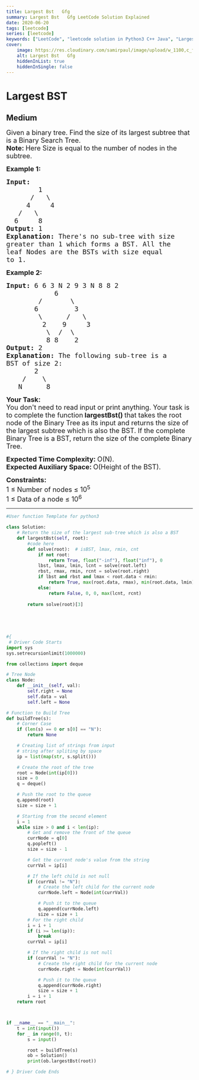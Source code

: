 ```yaml
---
title: Largest Bst   Gfg
summary: Largest Bst   Gfg LeetCode Solution Explained
date: 2020-06-20
tags: [leetcode]
series: [leetcode]
keywords: ["LeetCode", "leetcode solution in Python3 C++ Java", "Largest BST - GFG LeetCode Solution Explained"]
cover:
    image: https://res.cloudinary.com/samirpaul/image/upload/w_1100,c_fit,co_rgb:FFFFFF,l_text:Arial_75_bold:Largest Bst   Gfg - Solution Explained/problem-solving.webp
    alt: Largest Bst   Gfg
    hiddenInList: true
    hiddenInSingle: false
---
```



# Largest BST
## Medium
<div class="problems_problem_content__Xm_eO"><p><span style="font-size:18px">Given a binary tree. Find the size of its largest subtree that is a Binary Search Tree.<br>
<strong>Note: </strong>Here Size is equal to the number of nodes in the subtree.</span></p>

<p><span style="font-size:18px"><strong>Example 1:</strong></span></p>

<pre><span style="font-size:18px"><strong>Input:</strong>
&nbsp;       1
&nbsp;     /   \
&nbsp;    4     4
&nbsp;  /   \
&nbsp; 6     8<strong>
Output: </strong>1<strong>
Explanation: </strong>There's no sub-tree with size
greater than 1 which forms a BST. All the
leaf Nodes are the BSTs with size equal
to 1.</span>
</pre>

<p><span style="font-size:18px"><strong>Example 2:</strong></span></p>

<pre><span style="font-size:18px"><strong>Input: </strong>6 6 3 N 2 9 3 N 8 8 2
&nbsp;           6
&nbsp;       /       \
&nbsp;      6         3
&nbsp;       \      /   \
&nbsp;        2    9     3
&nbsp;         \  /  \
&nbsp;         8 8    2 <strong>
Output: </strong>2<strong>
Explanation: </strong>The following sub-tree is a
BST of size 2:&nbsp;
&nbsp; &nbsp; &nbsp;  2
&nbsp; &nbsp; /&nbsp; &nbsp; \&nbsp;
&nbsp;  N&nbsp; &nbsp; &nbsp; 8</span></pre>

<p><span style="font-size:18px"><strong>Your Task:</strong><br>
You don't need to read input or print anything. Your task is to complete the function</span><span style="font-size:18px"><strong> largestBst()&nbsp;</strong>that takes the root node of the Binary Tree<strong>&nbsp;</strong>as its input&nbsp;and returns the size&nbsp;of the largest subtree which is also the BST. If the complete Binary Tree is a BST, return the size of the complete Binary Tree.&nbsp;</span></p>

<p><span style="font-size:18px"><strong>Expected Time Complexity:&nbsp;</strong>O(N).<br>
<strong>Expected Auxiliary Space:&nbsp;</strong>O(Height of the BST).</span></p>

<p><span style="font-size:18px"><strong>Constraints:</strong><br>
1 ≤ Number of nodes ≤ 10<sup>5</sup><br>
1 ≤ Data of a node ≤ 10<sup>6</sup></span></p>
</div>

---




```python
#User function Template for python3

class Solution:
    # Return the size of the largest sub-tree which is also a BST
    def largestBst(self, root):
        #code here
        def solve(root):  # isBST, lmax, rmin, cnt 
            if not root: 
                return True, float("-inf"), float("inf"), 0
            lbst, lmax, lmin, lcnt = solve(root.left)
            rbst, rmax, rmin, rcnt = solve(root.right)
            if lbst and rbst and lmax < root.data < rmin:
                return True, max(root.data, rmax), min(root.data, lmin), 1 + lcnt + rcnt
            else:
                return False, 0, 0, max(lcnt, rcnt)
        
        return solve(root)[3]
        
        
        


#{ 
 # Driver Code Starts
import sys
sys.setrecursionlimit(1000000)

from collections import deque

# Tree Node
class Node:
    def __init__(self, val):
        self.right = None
        self.data = val
        self.left = None

# Function to Build Tree
def buildTree(s):
    # Corner Case
    if (len(s) == 0 or s[0] == "N"):
        return None

    # Creating list of strings from input
    # string after spliting by space
    ip = list(map(str, s.split()))

    # Create the root of the tree
    root = Node(int(ip[0]))
    size = 0
    q = deque()

    # Push the root to the queue
    q.append(root)
    size = size + 1

    # Starting from the second element
    i = 1
    while size > 0 and i < len(ip):
        # Get and remove the front of the queue
        currNode = q[0]
        q.popleft()
        size = size - 1

        # Get the current node's value from the string
        currVal = ip[i]

        # If the left child is not null
        if (currVal != "N"):
            # Create the left child for the current node
            currNode.left = Node(int(currVal))

            # Push it to the queue
            q.append(currNode.left)
            size = size + 1
        # For the right child
        i = i + 1
        if (i >= len(ip)):
            break
        currVal = ip[i]

        # If the right child is not null
        if (currVal != "N"):
            # Create the right child for the current node
            currNode.right = Node(int(currVal))

            # Push it to the queue
            q.append(currNode.right)
            size = size + 1
        i = i + 1
    return root



if __name__ == "__main__":
    t = int(input())
    for _ in range(0, t):
        s = input()

        root = buildTree(s)
        ob = Solution()
        print(ob.largestBst(root))

# } Driver Code Ends
```
